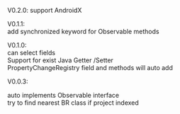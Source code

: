 V0.2.0:
 support AndroidX

V0.1.1:  
  add synchronized keyword for Observable methods  

V0.1.0:  
  can select fields  
  Support for exist Java Getter /Setter  
  PropertyChangeRegistry field and methods will auto add

V0.0.3:

 auto implements Observable interface  
 try to find nearest BR class if project indexed
